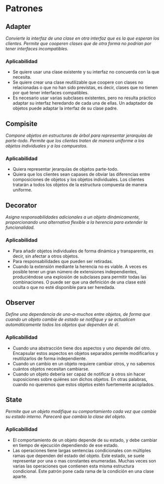 Patrones
========

Adapter
-------

*Convierte la interfaz de una clase en otra interfaz que es la que esperan los clientes. Permite que cooperen clases que de otra forma no podrían por tener interfaces incompatibles.*

### Aplicabilidad

* Se quiere usar una clase existente y su interfaz no concuerda con la que necesita.
* Se quiere crear una clase reutilizable que coopere con clases no relacionadas o que no han sido previstas, es decir, clases que no tienen por qué tener interfaces compatibles.
* Es necesario usar varias subclases existentes, pero no resulta práctico adaptar su interfaz heredando de cada una de ellas. Un adaptador de objetos puede adaptar la interfaz de su clase padre.

Compisite
---------

*Compone objetos en estructuras de árbol para representar jerarquías de parte-todo. Permite que los clientes traten de manera uniforme a los objetos individuales y a los compuestos.*

### Aplicabilidad

* Quiera representar jerarquías de objetos parte-todo.
* Quiera que los clientes sean capases de obviar las diferencias entre composiciones de objetos y los objetos individuales. Los clientes tratarán a todos los objetos de la estructura compuesta de manera uniforme.

Decorator
---------

*Asigna responsabilidades adicionales a un objeto dinámicamente, proporcionando una alternativa flexible a la herencia para extender la funcionalidad.*

### Aplicabilidad

* Para añadir objetos individuales de forma dinámica y transparente, es decir, sin afectar a otros objetos.
* Para responsabilidades que pueden ser retiradas.
* Cuando la extensión mediante la herencia no es viable. A veces es posible tener un gran número de extensiones independientes, produciéndose una explosión de subclases para permitir todas las combinaciones. O puede ser que una definición de una clase esté oculta o que no esté disponible para ser heredada.

Observer
--------

*Define una dependencia de uno-a-muchos entre objetos, de forma que cuando un objeto cambie de estado se notifique y se actualicen automáticamente todos los objetos que dependen de él.*

### Aplicabilidad

* Cuando una abstracción tiene dos aspectos y uno depende del otro. Encapsular estos aspectos en objetos separados permite modificarlos y reutilizarlos de forma independiente.
* Cuando un cambio en un objeto requiere cambiar otros, y no sabemos cuántos objetos necesitan cambiarse.
* Cuando un objeto debería ser capaz de notificar a otros sin hacer suposiciones sobre quiénes son dichos objetos. En otras palabras, cuando no queremos que estos objetos estén fuertemente acoplados.

State
-----

*Permite que un objeto modifique su comportamiento cada vez que cambie su estado interno. Parecerá que cambia la clase del objeto.*

### Aplicabilidad

* El comportamiento de un objeto depende de su estado, y debe cambiar en tiempo de ejecución dependiendo de ese estado.
* Las operaciones tiene largas sentencias condicionales con múltiples ramas que dependen del estado del objeto. Este estado, se suele representar por una o mas constantes enumeradas. Muchas veces son varias las operaciones que contienen esta misma estructura condicional. Este patrón pone cada rama de la condición en una clase aparte.
